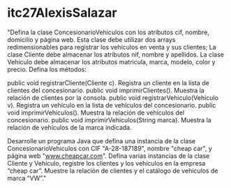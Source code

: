 # itc27AlexisSalazar


"Defina la clase ConcesionarioVehiculos con los atributos cif, nombre, domicilio y página web. Esta clase debe utilizar dos arrays redimensionables para registrar los vehículos en venta y sus clientes; La clase Cliente debe almacenar los atributos nif, nombre y apellidos. La clase Vehiculo debe almacenar los atributos matricula, marca, modelo, color y precio. Defina los métodos:

public void registrarCliente(Cliente c). Registra un cliente en la lista de clientes del concesionario.
public void imprimirClientes(). Muestra la relación de clientes por la consola.
public void registrarVehiculo(Vehiculo v). Registra un vehículo en la lista de vehículos del concesionario.
public void imprimirVehiculos(). Muestra la relación de vehículos del concesionario.
public void imprimirVehiculos(String marca). Muestra la relación de vehículos de la marca indicada.

Desarrolle un programa Java que defina una instancia de la clase ConcesionarioVehiculos con CIF &quot;A-28-187189&quot;, nombre &quot;cheap car&quot;, y página web &quot;www.cheapcar.com&quot;. Defina varias instancias de la clase Cliente y Vehículo, registre los clientes y los vehículos en la empresa “cheap car”. Muestre la relación de clientes y el catálogo de vehículos de marca “VW”."							